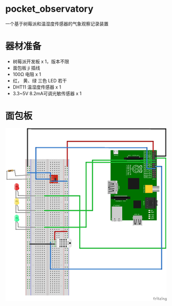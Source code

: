 # pocket_observatory
一个基于树莓派和温湿度传感器的气象观察记录装置
# 器材准备
 - 树莓派开发板 x 1，版本不限
 - 面包板 ji 插线
 - 100Ω 电阻 x 1
 - 红， 黄、绿 三色 LED 若干
 - DHT11 温湿度传感器 x 1
 - 3.3~5V 8.2mA可调光敏传感器 x 1
 
# 面包板
![circuit](https://github.com/litrin/pocket_observatory/blob/master/design/fritzing.png?raw=true)
